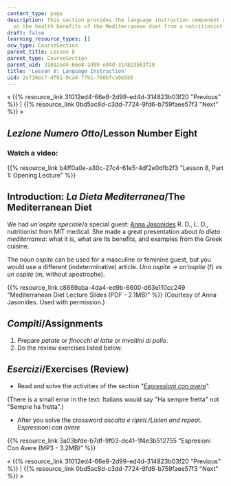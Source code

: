 ```yaml
---
content_type: page
description: This section provides the language instruction component of a lesson
  on the health benefits of the Mediterranean diet from a nutritionist.
draft: false
learning_resource_types: []
ocw_type: CourseSection
parent_title: Lesson 8
parent_type: CourseSection
parent_uid: 31012ed4-66e8-2d99-ed4d-314823b03f20
title: 'Lesson 8: Language Instruction'
uid: 2cf16ec7-df81-9ca8-77b1-760bfca9e5b5
---
```

« {{% resource_link 31012ed4-66e8-2d99-ed4d-314823b03f20 "Previous" %}} | {{% resource_link 0bd5ac8d-c3dd-7724-9fd6-b759faee57f3 "Next" %}} »

## _Lezione Numero Otto_/Lesson Number Eight

### Watch a video:

{{% resource_link b4ff0a0e-a30c-27c4-61e5-4df2e0dfb2f3 "Lesson 8, Part 1: Opening Lecture" %}}

## Introduction: _La Dieta Mediterranea_/The Mediterranean Diet

We had _un'ospite speciale_/a special guest: [Anna Jasonides](http://medweb.mit.edu/directory/staff/profiles/ajasonides.html) R. D., L. D., nutritionist from MIT medical. She made a great presentation about _la dieta mediterranea_: what it is, what are its benefits, and examples from the Greek cuisine.

The noun _ospite_ can be used for a masculine or feminine guest, but you would use a different (indeterminative) article. _Una ospite -> un'ospite_ (f) _vs un ospite_ (m, without apostrophe).

{{% resource_link c8869aba-4da4-ed9b-6600-d63e110cc249 "Mediterranean Diet Lecture Slides (PDF - 2.1MB)" %}} (Courtesy of Anna Jasonides. Used with permission.)

## _Compiti_/Assignments

1. Prepare _patate_ or _finocchi al latte_ or _involtini di pollo_.
2. Do the review exercises listed below.

## _Esercizi_/Exercises (Review)

- Read and solve the activities of the section "[_Espressioni con avere_](http://web.uvic.ca/~hisitaex/exercises/italian/italian100/verbi/index.htm)".

(There is a small error in the text: Italians would say "Ha sempre fretta" not "Sempre ha fretta".)

- After you solve the crossword _ascolta e ripeti./Listen and repeat. Espressioni con avere_

{{% resource_link 3a03bfde-b7df-9f03-dc41-1f4e3b512755 "Espresioni Con Avere (MP3 - 3.2MB)" %}}

« {{% resource_link 31012ed4-66e8-2d99-ed4d-314823b03f20 "Previous" %}} | {{% resource_link 0bd5ac8d-c3dd-7724-9fd6-b759faee57f3 "Next" %}} »